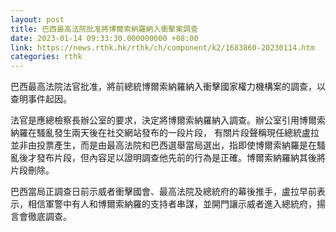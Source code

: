 ```yaml
---
layout: post
title: 巴西最高法院批准將博爾索納羅納入衝擊案調查
date: 2023-01-14 09:33:30.000000000 +08:00
link: https://news.rthk.hk/rthk/ch/component/k2/1683860-20230114.htm
categories: rthk
---
```


巴西最高法院法官批准，將前總統博爾索納羅納入衝擊國家權力機構案的調查，以查明事件起因。

法官是應總檢察長辦公室的要求，決定將博爾索納羅納入調查。辦公室引用博爾索納羅在騷亂發生兩天後在社交網站發布的一段片段， 有關片段聲稱現任總統盧拉並非由投票產生，而是由最高法院和巴西選舉當局選出，指即使博爾索納羅是在騷亂後才發布片段，但內容足以證明調查他先前的行為是正確。博爾索納羅納其後將片段刪除。

巴西當局正調查日前示威者衝擊國會、最高法院及總統府的幕後推手，盧拉早前表示，相信軍警中有人和博爾索納羅的支持者串謀，並開門讓示威者進入總統府，揚言會徹底調查。
